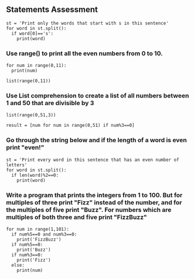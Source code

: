 ## Statements Assessment
~~~
st = 'Print only the words that start with s in this sentence'
for word in st.split():
  if word[0]=='s':
    print(word)
~~~

### Use range() to print all the even numbers from 0 to 10.
~~~
for num in range(0,11):
  print(num)
  
list(range(0,11))  
~~~

### Use List comprehension to create a list of all numbers between 1 and 50 that are divisible by 3
~~~
list(range(0,51,3))

result = [num for num in range(0,51) if num%3==0]
~~~

### Go through the string below and if the length of a word is even print "even!"
~~~
st = 'Print every word in this sentence that has an even number of letters'
for word in st.split():
  if len(word)%2==0:
    print(word)
~~~

### Write a program that prints the integers from 1 to 100. But for multiples of three print "Fizz" instead of the number, and for the multiples of five print "Buzz". For numbers which are multiples of both three and five print "FizzBuzz"
~~~
for num in range(1,101):
  if num%5==0 and num%3==0:
    print('FizzBuzz')
  if num%5==0:
    print('Buzz')
  if num%3==0:
    print('Fizz')
  else:
    print(num)
~~~

